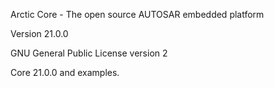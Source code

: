 Arctic Core - The open source AUTOSAR embedded platform

Version 21.0.0

GNU General Public License version 2

Core 21.0.0 and examples.
